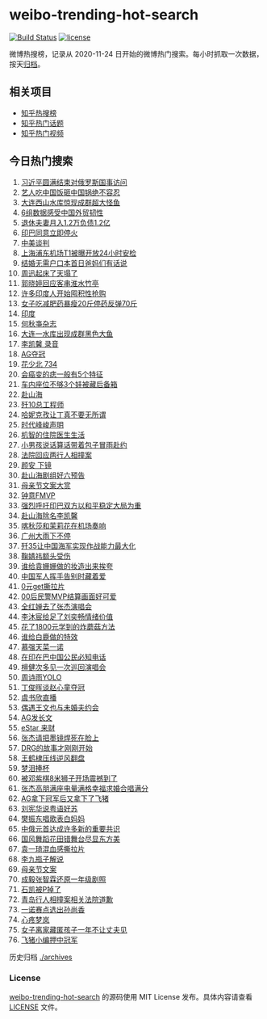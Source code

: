 # weibo-trending-hot-search

[![Build Status](https://github.com/justjavac/weibo-trending-hot-search/workflows/ci/badge.svg?branch=master)](https://github.com/justjavac/weibo-trending-hot-search/actions)
[![license](https://img.shields.io/github/license/justjavac/weibo-trending-hot-search)](https://github.com/justjavac/weibo-trending-hot-search/blob/master/LICENSE)

微博热搜榜，记录从 2020-11-24 日开始的微博热门搜索。每小时抓取一次数据，按天[归档](./archives)。

## 相关项目

- [知乎热搜榜](https://github.com/justjavac/zhihu-trending-top-search)
- [知乎热门话题](https://github.com/justjavac/zhihu-trending-hot-questions)
- [知乎热门视频](https://github.com/justjavac/zhihu-trending-hot-video)

## 今日热门搜索

<!-- BEGIN -->
<!-- 最后更新时间 Sun May 11 2025 05:11:33 GMT+0800 (China Standard Time) -->

1. [习近平圆满结束对俄罗斯国事访问](https://s.weibo.com//weibo?q=%23%E4%B9%A0%E8%BF%91%E5%B9%B3%E5%9C%86%E6%BB%A1%E7%BB%93%E6%9D%9F%E5%AF%B9%E4%BF%84%E7%BD%97%E6%96%AF%E5%9B%BD%E4%BA%8B%E8%AE%BF%E9%97%AE%23&Refer=new_time)
1. [艺人吃中国饭砸中国锅绝不容忍](https://s.weibo.com//weibo?q=%23%E8%89%BA%E4%BA%BA%E5%90%83%E4%B8%AD%E5%9B%BD%E9%A5%AD%E7%A0%B8%E4%B8%AD%E5%9B%BD%E9%94%85%E7%BB%9D%E4%B8%8D%E5%AE%B9%E5%BF%8D%23&t=31&band_rank=4&Refer=top)
1. [大连西山水库惊现成群超大怪鱼](https://s.weibo.com//weibo?q=%23%E5%A4%A7%E8%BF%9E%E8%A5%BF%E5%B1%B1%E6%B0%B4%E5%BA%93%E6%83%8A%E7%8E%B0%E6%88%90%E7%BE%A4%E8%B6%85%E5%A4%A7%E6%80%AA%E9%B1%BC%23&t=31&band_rank=9&Refer=top)
1. [6组数据感受中国外贸韧性](https://s.weibo.com//weibo?q=%236%E7%BB%84%E6%95%B0%E6%8D%AE%E6%84%9F%E5%8F%97%E4%B8%AD%E5%9B%BD%E5%A4%96%E8%B4%B8%E9%9F%A7%E6%80%A7%23&t=31&band_rank=3&Refer=top)
1. [退休夫妻月入1.2万负债1.2亿](https://s.weibo.com//weibo?q=%23%E9%80%80%E4%BC%91%E5%A4%AB%E5%A6%BB%E6%9C%88%E5%85%A51.2%E4%B8%87%E8%B4%9F%E5%80%BA1.2%E4%BA%BF%23&t=31&band_rank=1&Refer=top)
1. [印巴同意立即停火](https://s.weibo.com//weibo?q=%23%E5%8D%B0%E5%B7%B4%E5%90%8C%E6%84%8F%E7%AB%8B%E5%8D%B3%E5%81%9C%E7%81%AB%23&t=31&band_rank=5&Refer=top)
1. [中美谈判](https://s.weibo.com//weibo?q=%E4%B8%AD%E7%BE%8E%E8%B0%88%E5%88%A4&t=31&band_rank=7&Refer=top)
1. [上海浦东机场T1被曝开放24小时安检](https://s.weibo.com//weibo?q=%23%E4%B8%8A%E6%B5%B7%E6%B5%A6%E4%B8%9C%E6%9C%BA%E5%9C%BAT1%E8%A2%AB%E6%9B%9D%E5%BC%80%E6%94%BE24%E5%B0%8F%E6%97%B6%E5%AE%89%E6%A3%80%23&t=31&band_rank=6&Refer=top)
1. [结婚无需户口本首日爸妈们有话说](https://s.weibo.com//weibo?q=%23%E7%BB%93%E5%A9%9A%E6%97%A0%E9%9C%80%E6%88%B7%E5%8F%A3%E6%9C%AC%E9%A6%96%E6%97%A5%E7%88%B8%E5%A6%88%E4%BB%AC%E6%9C%89%E8%AF%9D%E8%AF%B4%23&t=31&band_rank=48&Refer=top)
1. [周迅起床了天塌了](https://s.weibo.com//weibo?q=%23%E5%91%A8%E8%BF%85%E8%B5%B7%E5%BA%8A%E4%BA%86%E5%A4%A9%E5%A1%8C%E4%BA%86%23&t=31&band_rank=12&Refer=top)
1. [郭晓婷回应客串淮水竹亭](https://s.weibo.com//weibo?q=%23%E9%83%AD%E6%99%93%E5%A9%B7%E5%9B%9E%E5%BA%94%E5%AE%A2%E4%B8%B2%E6%B7%AE%E6%B0%B4%E7%AB%B9%E4%BA%AD%23&t=31&band_rank=6&Refer=top)
1. [许多印度人开始囤积性抢购](https://s.weibo.com//weibo?q=%23%E8%AE%B8%E5%A4%9A%E5%8D%B0%E5%BA%A6%E4%BA%BA%E5%BC%80%E5%A7%8B%E5%9B%A4%E7%A7%AF%E6%80%A7%E6%8A%A2%E8%B4%AD%23&t=31&band_rank=43&Refer=top)
1. [女子吃减肥药暴瘦20斤停药反弹70斤](https://s.weibo.com//weibo?q=%23%E5%A5%B3%E5%AD%90%E5%90%83%E5%87%8F%E8%82%A5%E8%8D%AF%E6%9A%B4%E7%98%A620%E6%96%A4%E5%81%9C%E8%8D%AF%E5%8F%8D%E5%BC%B970%E6%96%A4%23&t=31&band_rank=21&Refer=top)
1. [印度](https://s.weibo.com//weibo?q=%E5%8D%B0%E5%BA%A6&t=31&band_rank=23&Refer=top)
1. [何秋亊杂志](https://s.weibo.com//weibo?q=%23%E4%BD%95%E7%A7%8B%E4%BA%8A%E6%9D%82%E5%BF%97%23&t=31&band_rank=14&Refer=top)
1. [大连一水库出现成群黑色大鱼](https://s.weibo.com//weibo?q=%23%E5%A4%A7%E8%BF%9E%E4%B8%80%E6%B0%B4%E5%BA%93%E5%87%BA%E7%8E%B0%E6%88%90%E7%BE%A4%E9%BB%91%E8%89%B2%E5%A4%A7%E9%B1%BC%23&t=31&band_rank=37&Refer=top)
1. [李凯馨 录音](https://s.weibo.com//weibo?q=%E6%9D%8E%E5%87%AF%E9%A6%A8%20%E5%BD%95%E9%9F%B3&t=31&band_rank=14&Refer=top)
1. [AG夺冠](https://s.weibo.com//weibo?q=AG%E5%A4%BA%E5%86%A0&t=31&band_rank=18&Refer=top)
1. [花少北 734](https://s.weibo.com//weibo?q=%E8%8A%B1%E5%B0%91%E5%8C%97%20734&t=31&band_rank=26&Refer=top)
1. [会癌变的痣一般有5个特征](https://s.weibo.com//weibo?q=%23%E4%BC%9A%E7%99%8C%E5%8F%98%E7%9A%84%E7%97%A3%E4%B8%80%E8%88%AC%E6%9C%895%E4%B8%AA%E7%89%B9%E5%BE%81%23&t=31&band_rank=17&Refer=top)
1. [车内座位不够3个娃被藏后备箱](https://s.weibo.com//weibo?q=%23%E8%BD%A6%E5%86%85%E5%BA%A7%E4%BD%8D%E4%B8%8D%E5%A4%9F3%E4%B8%AA%E5%A8%83%E8%A2%AB%E8%97%8F%E5%90%8E%E5%A4%87%E7%AE%B1%23&t=31&band_rank=21&Refer=top)
1. [赴山海](https://s.weibo.com//weibo?q=%E8%B5%B4%E5%B1%B1%E6%B5%B7&t=31&band_rank=25&Refer=top)
1. [歼10总工程师](https://s.weibo.com//weibo?q=%E6%AD%BC10%E6%80%BB%E5%B7%A5%E7%A8%8B%E5%B8%88&t=31&band_rank=24&Refer=top)
1. [哈妮克孜让丁真不要无所谓](https://s.weibo.com//weibo?q=%E5%93%88%E5%A6%AE%E5%85%8B%E5%AD%9C%E8%AE%A9%E4%B8%81%E7%9C%9F%E4%B8%8D%E8%A6%81%E6%97%A0%E6%89%80%E8%B0%93&t=31&band_rank=27&Refer=top)
1. [时代峰峻声明](https://s.weibo.com//weibo?q=%E6%97%B6%E4%BB%A3%E5%B3%B0%E5%B3%BB%E5%A3%B0%E6%98%8E&t=31&band_rank=13&Refer=top)
1. [机智的住院医生生活](https://s.weibo.com//weibo?q=%E6%9C%BA%E6%99%BA%E7%9A%84%E4%BD%8F%E9%99%A2%E5%8C%BB%E7%94%9F%E7%94%9F%E6%B4%BB&t=31&band_rank=28&Refer=top)
1. [小男孩说话算话带着包子冒雨赴约](https://s.weibo.com//weibo?q=%23%E5%B0%8F%E7%94%B7%E5%AD%A9%E8%AF%B4%E8%AF%9D%E7%AE%97%E8%AF%9D%E5%B8%A6%E7%9D%80%E5%8C%85%E5%AD%90%E5%86%92%E9%9B%A8%E8%B5%B4%E7%BA%A6%23&t=31&band_rank=23&Refer=top)
1. [法院回应两行人相撞案](https://s.weibo.com//weibo?q=%23%E6%B3%95%E9%99%A2%E5%9B%9E%E5%BA%94%E4%B8%A4%E8%A1%8C%E4%BA%BA%E7%9B%B8%E6%92%9E%E6%A1%88%23&t=31&band_rank=42&Refer=top)
1. [颜安 下镜](https://s.weibo.com//weibo?q=%E9%A2%9C%E5%AE%89%20%E4%B8%8B%E9%95%9C&t=31&band_rank=8&Refer=top)
1. [赴山海剧组好六预告](https://s.weibo.com//weibo?q=%23%E8%B5%B4%E5%B1%B1%E6%B5%B7%E5%89%A7%E7%BB%84%E5%A5%BD%E5%85%AD%E9%A2%84%E5%91%8A%23&t=31&band_rank=39&Refer=top)
1. [母亲节文案大赏](https://s.weibo.com//weibo?q=%E6%AF%8D%E4%BA%B2%E8%8A%82%E6%96%87%E6%A1%88%E5%A4%A7%E8%B5%8F&t=31&band_rank=37&Refer=top)
1. [钟意FMVP](https://s.weibo.com//weibo?q=%E9%92%9F%E6%84%8FFMVP&t=31&band_rank=47&Refer=top)
1. [强烈呼吁印巴双方以和平稳定大局为重](https://s.weibo.com//weibo?q=%23%E5%BC%BA%E7%83%88%E5%91%BC%E5%90%81%E5%8D%B0%E5%B7%B4%E5%8F%8C%E6%96%B9%E4%BB%A5%E5%92%8C%E5%B9%B3%E7%A8%B3%E5%AE%9A%E5%A4%A7%E5%B1%80%E4%B8%BA%E9%87%8D%23&t=31&band_rank=42&Refer=top)
1. [赴山海除名李凯馨](https://s.weibo.com//weibo?q=%23%E8%B5%B4%E5%B1%B1%E6%B5%B7%E9%99%A4%E5%90%8D%E6%9D%8E%E5%87%AF%E9%A6%A8%23&t=31&band_rank=19&Refer=top)
1. [喀秋莎和茉莉花在机场奏响](https://s.weibo.com//weibo?q=%23%E5%96%80%E7%A7%8B%E8%8E%8E%E5%92%8C%E8%8C%89%E8%8E%89%E8%8A%B1%E5%9C%A8%E6%9C%BA%E5%9C%BA%E5%A5%8F%E5%93%8D%23&t=31&band_rank=34&Refer=top)
1. [广州大雨下不停](https://s.weibo.com//weibo?q=%23%E5%B9%BF%E5%B7%9E%E5%A4%A7%E9%9B%A8%E4%B8%8B%E4%B8%8D%E5%81%9C%23&t=31&band_rank=12&Refer=top)
1. [歼35让中国海军实现作战能力最大化](https://s.weibo.com//weibo?q=%23%E6%AD%BC35%E8%AE%A9%E4%B8%AD%E5%9B%BD%E6%B5%B7%E5%86%9B%E5%AE%9E%E7%8E%B0%E4%BD%9C%E6%88%98%E8%83%BD%E5%8A%9B%E6%9C%80%E5%A4%A7%E5%8C%96%23&t=31&band_rank=32&Refer=top)
1. [鞠婧祎额头受伤](https://s.weibo.com//weibo?q=%23%E9%9E%A0%E5%A9%A7%E7%A5%8E%E9%A2%9D%E5%A4%B4%E5%8F%97%E4%BC%A4%23&t=31&band_rank=16&Refer=top)
1. [谁给袁姗姗做的妆造出来挨夸](https://s.weibo.com//weibo?q=%E8%B0%81%E7%BB%99%E8%A2%81%E5%A7%97%E5%A7%97%E5%81%9A%E7%9A%84%E5%A6%86%E9%80%A0%E5%87%BA%E6%9D%A5%E6%8C%A8%E5%A4%B8&t=31&band_rank=15&Refer=top)
1. [中国军人挥手告别时藏着爱](https://s.weibo.com//weibo?q=%23%E4%B8%AD%E5%9B%BD%E5%86%9B%E4%BA%BA%E6%8C%A5%E6%89%8B%E5%91%8A%E5%88%AB%E6%97%B6%E8%97%8F%E7%9D%80%E7%88%B1%23&t=31&band_rank=26&Refer=top)
1. [0元get撕拉片](https://s.weibo.com//weibo?q=0%E5%85%83get%E6%92%95%E6%8B%89%E7%89%87&t=31&band_rank=48&Refer=top)
1. [00后民警MVP结算画面好可爱](https://s.weibo.com//weibo?q=%2300%E5%90%8E%E6%B0%91%E8%AD%A6MVP%E7%BB%93%E7%AE%97%E7%94%BB%E9%9D%A2%E5%A5%BD%E5%8F%AF%E7%88%B1%23&t=31&band_rank=10&Refer=top)
1. [全红婵去了张杰演唱会](https://s.weibo.com//weibo?q=%23%E5%85%A8%E7%BA%A2%E5%A9%B5%E5%8E%BB%E4%BA%86%E5%BC%A0%E6%9D%B0%E6%BC%94%E5%94%B1%E4%BC%9A%23&t=31&band_rank=35&Refer=top)
1. [李沐宸给足了刘奕畅情绪价值](https://s.weibo.com//weibo?q=%E6%9D%8E%E6%B2%90%E5%AE%B8%E7%BB%99%E8%B6%B3%E4%BA%86%E5%88%98%E5%A5%95%E7%95%85%E6%83%85%E7%BB%AA%E4%BB%B7%E5%80%BC&t=31&band_rank=22&Refer=top)
1. [花了1800元学到的炸蘑菇方法](https://s.weibo.com//weibo?q=%E8%8A%B1%E4%BA%861800%E5%85%83%E5%AD%A6%E5%88%B0%E7%9A%84%E7%82%B8%E8%98%91%E8%8F%87%E6%96%B9%E6%B3%95&t=31&band_rank=45&Refer=top)
1. [谁给白鹿做的特效](https://s.weibo.com//weibo?q=%23%E8%B0%81%E7%BB%99%E7%99%BD%E9%B9%BF%E5%81%9A%E7%9A%84%E7%89%B9%E6%95%88%23&t=31&band_rank=20&Refer=top)
1. [慕强天菜一诺](https://s.weibo.com//weibo?q=%E6%85%95%E5%BC%BA%E5%A4%A9%E8%8F%9C%E4%B8%80%E8%AF%BA&t=31&band_rank=29&Refer=top)
1. [在印在巴中国公民必知电话](https://s.weibo.com//weibo?q=%23%E5%9C%A8%E5%8D%B0%E5%9C%A8%E5%B7%B4%E4%B8%AD%E5%9B%BD%E5%85%AC%E6%B0%91%E5%BF%85%E7%9F%A5%E7%94%B5%E8%AF%9D%23&t=31&band_rank=47&Refer=top)
1. [檀健次多见一次巡回演唱会](https://s.weibo.com//weibo?q=%23%E6%AA%80%E5%81%A5%E6%AC%A1%E5%A4%9A%E8%A7%81%E4%B8%80%E6%AC%A1%E5%B7%A1%E5%9B%9E%E6%BC%94%E5%94%B1%E4%BC%9A%23&t=31&band_rank=48&Refer=top)
1. [周诗雨YOLO](https://s.weibo.com//weibo?q=%23%E5%91%A8%E8%AF%97%E9%9B%A8YOLO%23&t=31&band_rank=49&Refer=top)
1. [丁俊晖谈赵心童夺冠](https://s.weibo.com//weibo?q=%23%E4%B8%81%E4%BF%8A%E6%99%96%E8%B0%88%E8%B5%B5%E5%BF%83%E7%AB%A5%E5%A4%BA%E5%86%A0%23&t=31&band_rank=49&Refer=top)
1. [虞书欣直播](https://s.weibo.com//weibo?q=%E8%99%9E%E4%B9%A6%E6%AC%A3%E7%9B%B4%E6%92%AD&t=31&band_rank=41&Refer=top)
1. [偶遇王文也与未婚夫约会](https://s.weibo.com//weibo?q=%23%E5%81%B6%E9%81%87%E7%8E%8B%E6%96%87%E4%B9%9F%E4%B8%8E%E6%9C%AA%E5%A9%9A%E5%A4%AB%E7%BA%A6%E4%BC%9A%23&t=31&band_rank=37&Refer=top)
1. [AG发长文](https://s.weibo.com//weibo?q=AG%E5%8F%91%E9%95%BF%E6%96%87&t=31&band_rank=36&Refer=top)
1. [eStar 来财](https://s.weibo.com//weibo?q=eStar%20%E6%9D%A5%E8%B4%A2&t=31&band_rank=46&Refer=top)
1. [张杰请把墨镜焊死在脸上](https://s.weibo.com//weibo?q=%23%E5%BC%A0%E6%9D%B0%E8%AF%B7%E6%8A%8A%E5%A2%A8%E9%95%9C%E7%84%8A%E6%AD%BB%E5%9C%A8%E8%84%B8%E4%B8%8A%23&t=31&band_rank=40&Refer=top)
1. [DRG的故事才刚刚开始](https://s.weibo.com//weibo?q=%23DRG%E7%9A%84%E6%95%85%E4%BA%8B%E6%89%8D%E5%88%9A%E5%88%9A%E5%BC%80%E5%A7%8B%23&t=31&band_rank=38&Refer=top)
1. [王鹤棣压线逆风翻盘](https://s.weibo.com//weibo?q=%E7%8E%8B%E9%B9%A4%E6%A3%A3%E5%8E%8B%E7%BA%BF%E9%80%86%E9%A3%8E%E7%BF%BB%E7%9B%98&t=31&band_rank=47&Refer=top)
1. [梦泪捧杯](https://s.weibo.com//weibo?q=%E6%A2%A6%E6%B3%AA%E6%8D%A7%E6%9D%AF&t=31&band_rank=50&Refer=top)
1. [被邓紫棋8米狮子开场震撼到了](https://s.weibo.com//weibo?q=%E8%A2%AB%E9%82%93%E7%B4%AB%E6%A3%8B8%E7%B1%B3%E7%8B%AE%E5%AD%90%E5%BC%80%E5%9C%BA%E9%9C%87%E6%92%BC%E5%88%B0%E4%BA%86&t=31&band_rank=44&Refer=top)
1. [张杰高朋满座电量满格幸福求婚合唱满分](https://s.weibo.com//weibo?q=%23%E5%BC%A0%E6%9D%B0%E9%AB%98%E6%9C%8B%E6%BB%A1%E5%BA%A7%E7%94%B5%E9%87%8F%E6%BB%A1%E6%A0%BC%E5%B9%B8%E7%A6%8F%E6%B1%82%E5%A9%9A%E5%90%88%E5%94%B1%E6%BB%A1%E5%88%86%23&t=31&band_rank=44&Refer=top)
1. [AG拿下冠军后又拿下了飞猪](https://s.weibo.com//weibo?q=%23AG%E6%8B%BF%E4%B8%8B%E5%86%A0%E5%86%9B%E5%90%8E%E5%8F%88%E6%8B%BF%E4%B8%8B%E4%BA%86%E9%A3%9E%E7%8C%AA%23&t=31&band_rank=11&Refer=top)
1. [刘宪华说粤语好苏](https://s.weibo.com//weibo?q=%E5%88%98%E5%AE%AA%E5%8D%8E%E8%AF%B4%E7%B2%A4%E8%AF%AD%E5%A5%BD%E8%8B%8F&t=31&band_rank=47&Refer=top)
1. [樊振东唱歌表白妈妈](https://s.weibo.com//weibo?q=%23%E6%A8%8A%E6%8C%AF%E4%B8%9C%E5%94%B1%E6%AD%8C%E8%A1%A8%E7%99%BD%E5%A6%88%E5%A6%88%23&t=31&band_rank=50&Refer=top)
1. [中俄元首达成许多新的重要共识](https://s.weibo.com//weibo?q=%23%E4%B8%AD%E4%BF%84%E5%85%83%E9%A6%96%E8%BE%BE%E6%88%90%E8%AE%B8%E5%A4%9A%E6%96%B0%E7%9A%84%E9%87%8D%E8%A6%81%E5%85%B1%E8%AF%86%23&Refer=new_time)
1. [国风舞蹈花田错舞台尽显东方美](https://s.weibo.com//weibo?q=%23%E5%9B%BD%E9%A3%8E%E8%88%9E%E8%B9%88%E8%8A%B1%E7%94%B0%E9%94%99%E8%88%9E%E5%8F%B0%E5%B0%BD%E6%98%BE%E4%B8%9C%E6%96%B9%E7%BE%8E%23&t=31&band_rank=43&Refer=top)
1. [袁一琦混血感撕拉片](https://s.weibo.com//weibo?q=%E8%A2%81%E4%B8%80%E7%90%A6%E6%B7%B7%E8%A1%80%E6%84%9F%E6%92%95%E6%8B%89%E7%89%87&t=31&band_rank=48&Refer=top)
1. [李九瓶子解说](https://s.weibo.com//weibo?q=%E6%9D%8E%E4%B9%9D%E7%93%B6%E5%AD%90%E8%A7%A3%E8%AF%B4&t=31&band_rank=45&Refer=top)
1. [母亲节文案](https://s.weibo.com//weibo?q=%E6%AF%8D%E4%BA%B2%E8%8A%82%E6%96%87%E6%A1%88&t=31&band_rank=44&Refer=top)
1. [成毅张智霖还原一年级剧照](https://s.weibo.com//weibo?q=%E6%88%90%E6%AF%85%E5%BC%A0%E6%99%BA%E9%9C%96%E8%BF%98%E5%8E%9F%E4%B8%80%E5%B9%B4%E7%BA%A7%E5%89%A7%E7%85%A7&t=31&band_rank=46&Refer=top)
1. [石凯被P掉了](https://s.weibo.com//weibo?q=%23%E7%9F%B3%E5%87%AF%E8%A2%ABP%E6%8E%89%E4%BA%86%23&t=31&band_rank=2&Refer=top)
1. [青岛行人相撞案相关法院道歉](https://s.weibo.com//weibo?q=%23%E9%9D%92%E5%B2%9B%E8%A1%8C%E4%BA%BA%E7%9B%B8%E6%92%9E%E6%A1%88%E7%9B%B8%E5%85%B3%E6%B3%95%E9%99%A2%E9%81%93%E6%AD%89%23&t=31&band_rank=10&Refer=top)
1. [一诺赛点选出孙尚香](https://s.weibo.com//weibo?q=%23%E4%B8%80%E8%AF%BA%E8%B5%9B%E7%82%B9%E9%80%89%E5%87%BA%E5%AD%99%E5%B0%9A%E9%A6%99%23&t=31&band_rank=30&Refer=top)
1. [心疼梦岚](https://s.weibo.com//weibo?q=%E5%BF%83%E7%96%BC%E6%A2%A6%E5%B2%9A&t=31&band_rank=31&Refer=top)
1. [女子离家藏匿孩子一年不让丈夫见](https://s.weibo.com//weibo?q=%23%E5%A5%B3%E5%AD%90%E7%A6%BB%E5%AE%B6%E8%97%8F%E5%8C%BF%E5%AD%A9%E5%AD%90%E4%B8%80%E5%B9%B4%E4%B8%8D%E8%AE%A9%E4%B8%88%E5%A4%AB%E8%A7%81%23&t=31&band_rank=33&Refer=top)
1. [飞猪小编押中冠军](https://s.weibo.com//weibo?q=%23%E9%A3%9E%E7%8C%AA%E5%B0%8F%E7%BC%96%E6%8A%BC%E4%B8%AD%E5%86%A0%E5%86%9B%23&t=31&band_rank=34&Refer=top)

<!-- END -->

历史归档 [./archives](./archives)

### License

[weibo-trending-hot-search](https://github.com/justjavac/weibo-trending-hot-search) 的源码使用 MIT License
发布。具体内容请查看 [LICENSE](./LICENSE) 文件。

